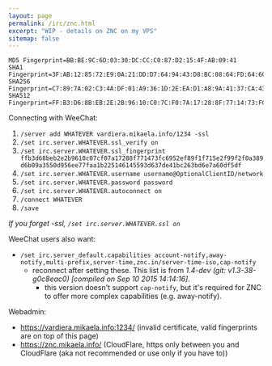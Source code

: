```yaml
---
layout: page
permalink: /irc/znc.html
excerpt: "WIP - details on ZNC on my VPS"
sitemap: false
---
```


```
MD5 Fingerprint=BB:BE:9C:6D:03:30:DC:CC:C0:87:D2:15:4F:AB:09:41
SHA1 Fingerprint=3F:AB:12:85:72:E9:0A:21:DD:D7:64:94:43:D8:BC:08:64:FD:64:6C
SHA256 Fingerprint=C7:89:7A:02:C3:4A:DF:01:A9:36:1D:2E:EA:D1:A8:9A:41:37:CA:43:EB:F4:60:4D:85:EB:3E:48:35:E3:FC:4B
SHA512 Fingerprint=FF:B3:D6:8B:EB:2E:2B:96:10:C0:7C:F0:7A:17:28:8F:77:14:73:FC:69:52:EF:89:F1:F7:15:E2:F9:9F:2F:0A:38:9D:6B:09:A3:55:0D:95:6E:E7:7F:AA:1B:22:51:46:14:55:93:D6:37:DE:41:BC:26:3B:D6:E7:A6:0D:F5:DF
```

Connecting with WeeChat:

1. `/server add WHATEVER vardiera.mikaela.info/1234 -ssl`
2. `/set irc.server.WHATEVER.ssl_verify on`
3. `/set irc.server.WHATEVER.ssl_fingerprint ffb3d68beb2e2b9610c07cf07a17288f771473fc6952ef89f1f715e2f99f2f0a389d6b09a3550d956ee77faa1b225146145593d637de41bc263bd6e7a60df5df`
4. `/set irc.server.WHATEVER.username username@OptionalClientID/network`
5. `/set irc.server.WHATEVER.password password`
6. `/set irc.server.WHATEVER.autoconnect on`
7. `/connect WHATEVER`
8. `/save`

*If you forget -ssl, `/set irc.server.WHATEVER.ssl on`*

WeeChat users also want:
* `/set irc.server_default.capabilities account-notify,away-notify,multi-prefix,server-time,znc.in/server-time-iso,cap-notify`
    * reconnect after setting these. This list is from *1.4-dev (git:
      v1.3-38-g0c8eac0) [compiled on Sep 10 2015 14:14:16]*.
        * this version doesn't support `cap-notify`, but it's required for
          ZNC to offer more complex capabilities (e.g. away-notify).

Webadmin:
 * https://vardiera.mikaela.info:1234/ (invalid certificate, valid
   fingerprints are on top of this page)
 * https://znc.mikaela.info/ (CloudFlare, https only between you and
   CloudFlare (aka not recommended or use only if you have to))
